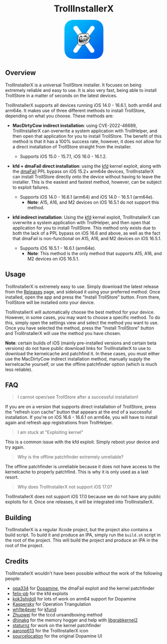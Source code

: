 <div align="center">
    <h1>TrollInstallerX</h1>
    <img src="Resources/Icon.png" width="125" height="125" />
</div>

## Overview
TrollInstallerX is a universal TrollStore installer. It focuses on being extremely reliable and easy to use. It is also very fast, being able to install TrollStore in a matter of seconds on the latest devices.

TrollInstallerX supports all devices running iOS 14.0 - 16.6.1, both arm64 and arm64e. It makes use of three different methods to install TrollStore, depending on what you choose. These methods are:
* **MacDirtyCow indirect installation**: using CVE-2022-46689, TrollInstallerX can overwrite a system application with TrollHelper, and then open that application for you to install TrollStore. The benefit of this method is that it has a 100% success rate, however, it does not allow for a direct installation of TrollStore straight from the installer.
  * Supports iOS 15.0 - 15.7.1, iOS 16.0 - 16.1.2.

* **kfd + dmaFail direct installation**: using the [kfd](https://github.com/felix-pb/kfd) kernel exploit, along with the [dmaFail](https://github.com/opa334/Dopamine/blob/2.x/Application/Dopamine/Exploits/dmaFail/dmaFail.c) PPL bypass on iOS 15.2+ arm64e devices, TrollInstallerX can install TrollStore directly onto the device without having to leave the installer. This is the easiest and fastest method, however, can be subject to exploit failures.
  * Supports iOS 14.0 - 16.6.1 (arm64) and iOS 14.0 - 16.5.1 (arm64e).
    * **Note**: A15, A16, and M2 devices on iOS 16.5.1 do not support this method.

* **kfd indirect installation**: Using the [kfd](https://github.com/felix-pb/kfd) kernel exploit, TrollInstallerX can overwrite a system application with TrollHelper, and then open that application for you to install TrollStore. This method only exists due to both the lack of a PPL bypass on iOS 16.6 and above, as well as the fact that dmaFail is non-functional on A15, A16, and M2 devices on iOS 16.5.1.
  * Supports iOS 16.5.1 - 16.6.1 (arm64e).
    * **Note**: This method is the only method that supports A15, A16, and M2 devices on iOS 16.5.1.

## Usage
TrollInstallerX is extremely easy to use. Simply download the latest release from the [Releases](https://github.com/alfiecg24/TrollInstallerX/releases) page, and sideload it using your preferred method. Once installed, open the app and press the "Install TrollStore" button. From there, TrollStore will be installed onto your device.

TrollInstallerX will automatically choose the best method for your device. However, in some cases, you may want to choose a specific method. To do this, simply open the settings view and select the method you want to use. Once you have selected the method, press the "Install TrollStore" button and TrollInstallerX will use the method you have chosen.

**Note**: certain builds of iOS (mainly pre-installed versions and certain beta versions) do not have public download links for TrollInstallerX to use to download the kernelcache and patchfind it. In these cases, you must either use the MacDirtyCow indirect installation method, manually supply the kernelcache yourself, or use the offline patchfinder option (which is much less reliable).

## FAQ
> I cannot open/see TrollStore after a successful installation!

If you are on a version that supports direct installation of TrollStore, press the "refresh icon cache" button that appears at the end of a successful installation. If you're on iOS 16.6 - 16.6.1 on arm64e, you will have to install again and refresh app registrations from TrollHelper.

> I am stuck at "Exploiting kernel"

This is a common issue with the kfd exploit. Simply reboot your device and try again.

> Why is the offline patchfinder extremely unreliable?

The offline patchfinder is unreliable because it does not have access to the kernelcache to properly patchfind. This is why it is only used as a last resort.

> Why does TrollInstallerX not support iOS 17.0?

TrollInstallerX does not support iOS 17.0 because we do not have any public exploits for it. Once one releases, it will be integrated into TrollInstallerX.

## Building
TrollInstallerX is a regular Xcode project, but the project also contains a build script. To build it and produce an IPA, simply run the `build.sh` script in the root of the project. This will build the project and produce an IPA in the root of the project.

## Credits
TrollInstallerX wouldn't have been possible without the work of the following people:
* [opa334](https://x.com/opa334dev) for [Dopamine](https://github.com/opa334/Dopamine), the dmaFail exploit and the kernel patchfinder
* [felix-pb](https://github.com/felix-pb) for the kfd exploits
* [kok3shidoll](https://github.com/kok3shidoll) for lots of work on arm64 support for Dopamine
* [Kaspersky](https://securelist.com/operation-triangulation-the-last-hardware-mystery/111669/) for Operation Triangulation
* [wh1te4ever](https://github.com/wh1te4ever) for [kfund](https://github.com/wh1te4ever/kfund)
* [Zhuowei](https://github.com/zhuowei) for the tccd unsandboxing method
* [dhinakg](https://github.com/dhinakg) for the memory hogger and help with [libgrabkernel2](https://github.com/alfiecg24/libgrabkernel2)
* [staturnz](https://github.com/staturnzz) for work on the kernel patchfinder
* [aaronp613](https://x.com/aaronp613) for the TrollInstallerX icon
* [sourcelocation](https://github.com/sourcelocation) for the original Dopamine UI
